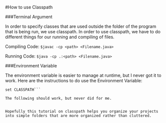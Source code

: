 #How to use Classpath

###Terminal Argument

In order to specify classes that are used outside the folder 
of the program that is being run, we use classpath.
In order to use classpath, we have to do different things for
our running and compiling of files.

Compiling Code:
```$javac -cp <path> <Filename.java>```

Running Code:
```$java -cp .:<path> <Filename.java>```


###Environment Variable

The environment variable is easier to manage at runtime, but
I never got it to work. Here are the instructions to do use
the Environment Variable:

```$CLASSPATH=<path>
set CLASSPATH```

The following should work, but never did for me.


Hopefully this tutorial on classpath helps you organize your projects
into simple folders that are more organized rather than cluttered.
